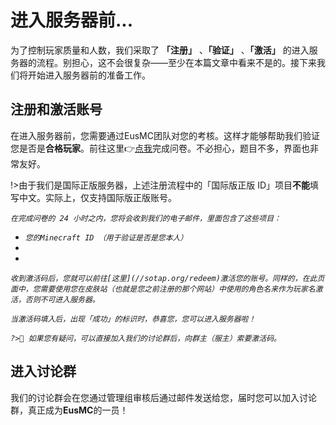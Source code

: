 # 进入服务器前...

为了控制玩家质量和人数，我们采取了 **「注册」** 、**「验证」** 、**「激活」** 的进入服务器的流程。别担心，这不会很复杂——至少在本篇文章中看来不是的。接下来我们将开始进入服务器前的准备工作。

## 注册和激活账号

在进入服务器前，您需要通过EusMC团队对您的考核。这样才能够帮助我们验证您是否是**合格玩家**。前往这里👉[点我](https://eusmc.typeform.com/to/rg0ANC?tdsourcetag=s_pctim_aiomsg)完成问卷。不必担心，题目不多，界面也非常友好。

!>由于我们是国际正版服务器，上述注册流程中的「国际版正版 ID」项目**不能**填写中文。实际上，仅支持国际版正版账号。

*`在完成问卷的 24 小时之内，您将会收到我们的电子邮件，里面包含了这些项目：`*

- *`您的Minecraft ID （用于验证是否是您本人）`*
- 
- 

*`收到激活码后，您就可以前往[这里](//sotap.org/redeem)激活您的账号。同样的，在此页面中，您需要使用您在皮肤站（也就是您之前注册的那个网站）中使用的角色名来作为玩家名激活，否则不可进入服务器。`*

*`当激活码填入后，出现「成功」的标识时，恭喜您，您可以进入服务器啦！`*

*`?>🤔 如果您有疑问，可以直接加入我们的讨论群后，向群主（服主）索要激活码。`*

## 进入讨论群

我们的讨论群会在您通过管理组审核后通过邮件发送给您，届时您可以加入讨论群，真正成为**EusMC**的一员！